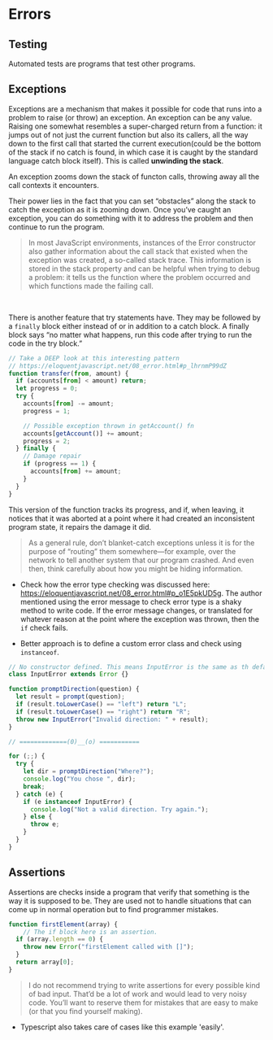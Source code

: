 # Errors

## Testing

Automated tests are programs that test other programs.

## Exceptions

Exceptions are a mechanism that makes it possible for code that runs into a problem to raise (or throw) an exception. An exception can be any value. Raising one somewhat resembles a super-charged return from a function: it jumps out of not just the current function but also its callers, all the way down to the first call that started the current execution(could be the bottom of the stack if  no catch is found, in which case it is caught by the standard language catch block itself). This is called **unwinding the stack**.

An exception zooms down the stack of functon calls, throwing away all the call contexts it encounters.

Their power lies in the fact that you can set “obstacles” along the stack to catch the exception as it is zooming down. Once you’ve caught an exception, you can do something with it to address the problem and then continue to run the program.

> In most JavaScript environments, instances of the Error constructor also gather information about the call stack that existed when the exception was created, a so-called stack trace. This information is stored in the stack property and can be helpful when trying to debug a problem: it tells us the function where the problem occurred and which functions made the failing call.

<br>

There is another feature that try statements have. They may be followed by a `finally` block either instead of or in addition to a catch block. A finally block says “no matter what happens, run this code after trying to run the code in the try block.”

```javascript
// Take a DEEP look at this interesting pattern
// https://eloquentjavascript.net/08_error.html#p_lhrnmP99dZ
function transfer(from, amount) {
  if (accounts[from] < amount) return;
  let progress = 0;
  try {
    accounts[from] -= amount;
    progress = 1;

    // Possible exception thrown in getAccount() fn
    accounts[getAccount()] += amount;
    progress = 2;
  } finally {
    // Damage repair
    if (progress == 1) {
      accounts[from] += amount;
    }
  }
}
```

This version of the function tracks its progress, and if, when leaving, it notices that it was aborted at a point where it had created an inconsistent program state, it repairs the damage it did.

> As a general rule, don’t blanket-catch exceptions unless it is for the purpose of “routing” them somewhere—for example, over the network to tell another system that our program crashed. And even then, think carefully about how you might be hiding information.

- Check how the error type checking was discussed here: https://eloquentjavascript.net/08_error.html#p_o1E5pkUD5g. The author mentioned using the error message to check error type is a shaky method to write code. If the error message changes, or translated for whatever reason at the point where the exception was thrown, then the `if` check fails.

- Better approach is to define a custom error class and check using `instanceof`.

```javascript
// No constructor defined. This means InputError is the same as th default Error. Same ppties and methods. Only diff now is the custom prototype chain.
class InputError extends Error {}

function promptDirection(question) {
  let result = prompt(question);
  if (result.toLowerCase() == "left") return "L";
  if (result.toLowerCase() == "right") return "R";
  throw new InputError("Invalid direction: " + result);
}

// =============(0)__(o) ===========

for (;;) {
  try {
    let dir = promptDirection("Where?");
    console.log("You chose ", dir);
    break;
  } catch (e) {
    if (e instanceof InputError) {
      console.log("Not a valid direction. Try again.");
    } else {
      throw e;
    }
  }
}
```

## Assertions
Assertions are checks inside a program that verify that something is the way it is supposed to be. They are used not to handle situations that can come up in normal operation but to find programmer mistakes.

```javascript
function firstElement(array) {
    // The if block here is an assertion.
  if (array.length == 0) {
    throw new Error("firstElement called with []");
  }
  return array[0];
}
```

> I do not recommend trying to write assertions for every possible kind of bad input. That’d be a lot of work and would lead to very noisy code. You’ll want to reserve them for mistakes that are easy to make (or that you find yourself making).

- Typescript also takes care of cases like this example 'easily'.